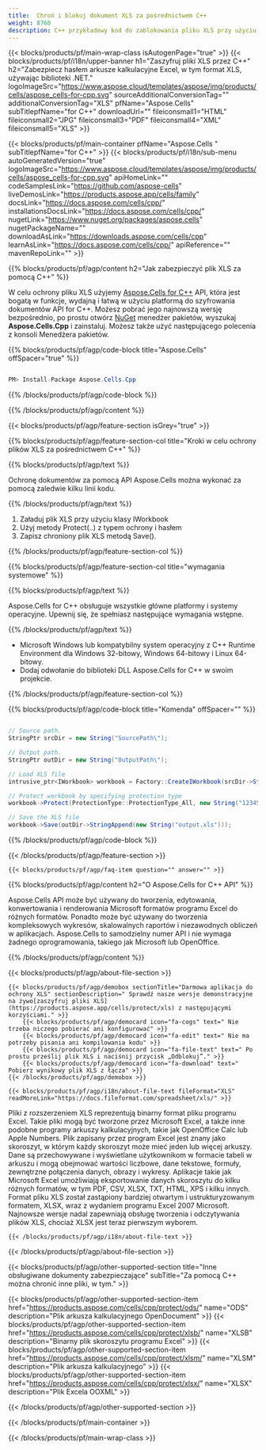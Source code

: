 ```yaml
---
title:  Chroń i blokuj dokument XLS za pośrednictwem C++
weight: 8760
description: C++ przykładowy kod do zablokowania pliku XLS przy użyciu hasła w C++ Runtime Environment dla Windows 32-bitowego, Windows 64-bitowego i 64-bitowego systemu Linux.
---
```

{{< blocks/products/pf/main-wrap-class isAutogenPage="true" >}}
{{< blocks/products/pf/i18n/upper-banner h1="Zaszyfruj pliki XLS przez C++" h2="Zabezpiecz hasłem arkusze kalkulacyjne Excel, w tym format XLS, używając biblioteki .NET." logoImageSrc="https://www.aspose.cloud/templates/aspose/img/products/cells/aspose_cells-for-cpp.svg" sourceAdditionalConversionTag="" additionalConversionTag="XLS" pfName="Aspose.Cells" subTitlepfName="for C++" downloadUrl="" fileiconsmall1="HTML" fileiconsmall2="JPG" fileiconsmall3="PDF" fileiconsmall4="XML" fileiconsmall5="XLS" >}}

{{< blocks/products/pf/main-container pfName="Aspose.Cells " subTitlepfName="for C++" >}}
{{< blocks/products/pf/i18n/sub-menu autoGeneratedVersion="true" logoImageSrc="https://www.aspose.cloud/templates/aspose/img/products/cells/aspose_cells-for-cpp.svg" apiHomeLink="" codeSamplesLink="https://github.com/aspose-cells" liveDemosLink="https://products.aspose.app/cells/family" docsLink="https://docs.aspose.com/cells/cpp/" installationsDocsLink="https://docs.aspose.com/cells/cpp/" nugetLink="https://www.nuget.org/packages/aspose.cells" nugetPackageName="" downloadAsLink="https://downloads.aspose.com/cells/cpp" learnAsLink="https://docs.aspose.com/cells/cpp/" apiReference="" mavenRepoLink="" >}}

{{% blocks/products/pf/agp/content h2="Jak zabezpieczyć plik XLS za pomocą C++" %}}

 W celu ochrony pliku XLS użyjemy
 [Aspose.Cells for C++](https://products.aspose.com/cells/cpp) 
 API, która jest bogatą w funkcje, wydajną i łatwą w użyciu platformą do szyfrowania dokumentów API for C++. Możesz pobrać jego najnowszą wersję bezpośrednio, po prostu otwórz
 [NuGet](https://www.nuget.org/packages/aspose.cells) 
 menedżer pakietów, wyszukaj
 **Aspose.Cells.Cpp** 
 i zainstaluj. Możesz także użyć następującego polecenia z konsoli Menedżera pakietów.

{{% blocks/products/pf/agp/code-block title="Aspose.Cells" offSpacer="true" %}}

```cs

PM> Install-Package Aspose.Cells.Cpp

```

{{% /blocks/products/pf/agp/code-block %}}

{{% /blocks/products/pf/agp/content %}}

{{< blocks/products/pf/agp/feature-section isGrey="true" >}}

{{% blocks/products/pf/agp/feature-section-col title="Kroki w celu ochrony plików XLS za pośrednictwem C++" %}}

{{% blocks/products/pf/agp/text %}}

 Ochronę dokumentów za pomocą API Aspose.Cells można wykonać za pomocą zaledwie kilku linii kodu.

{{% /blocks/products/pf/agp/text %}}

1.  Załaduj plik XLS przy użyciu klasy IWorkbook
1.  Użyj metody Protect(..) z typem ochrony i hasłem
1.  Zapisz chroniony plik XLS metodą Save().

{{% /blocks/products/pf/agp/feature-section-col %}}

{{% blocks/products/pf/agp/feature-section-col title="wymagania systemowe" %}}

{{% blocks/products/pf/agp/text %}}

 Aspose.Cells for C++ obsługuje wszystkie główne platformy i systemy operacyjne. Upewnij się, że spełniasz następujące wymagania wstępne.

{{% /blocks/products/pf/agp/text %}}

-  Microsoft Windows lub kompatybilny system operacyjny z C++ Runtime Environment dla Windows 32-bitowy, Windows 64-bitowy i Linux 64-bitowy.
-  Dodaj odwołanie do biblioteki DLL Aspose.Cells for C++ w swoim projekcie.

{{% /blocks/products/pf/agp/feature-section-col %}}

{{% blocks/products/pf/agp/code-block title="Komenda" offSpacer="" %}}

```cs

// Source path.
StringPtr srcDir = new String("SourcePath\");

// Output path.
StringPtr outDir = new String("OutputPath\");

// Load XLS file
intrusive_ptr<IWorkbook> workbook = Factory::CreateIWorkbook(srcDir->StringAppend(new String("sourceFile.xls")));

// Protect workbook by specifying protection type
workbook->Protect(ProtectionType::ProtectionType_All, new String("12345"));

// Save the XLS file
workbook->Save(outDir->StringAppend(new String("output.xls")));

```

{{% /blocks/products/pf/agp/code-block %}}

{{< /blocks/products/pf/agp/feature-section >}}

    {{< blocks/products/pf/agp/faq-item question="" answer="" >}}
 

<!-- aboutfile Starts -->

{{% blocks/products/pf/agp/content h2="O Aspose.Cells for C++ API" %}}

 Aspose.Cells API może być używany do tworzenia, edytowania, konwertowania i renderowania Microsoft formatów programu Excel do różnych formatów. Ponadto może być używany do tworzenia kompleksowych wykresów, skalowalnych raportów i niezawodnych obliczeń w aplikacjach. Aspose.Cells to samodzielny numer API i nie wymaga żadnego oprogramowania, takiego jak Microsoft lub OpenOffice.



{{% /blocks/products/pf/agp/content %}}

{{< blocks/products/pf/agp/about-file-section >}}

    {{< blocks/products/pf/agp/demobox sectionTitle="Darmowa aplikacja do ochrony XLS" sectionDescription=" Sprawdź nasze wersje demonstracyjne na żywo[zaszyfruj pliki XLS](https://products.aspose.app/cells/protect/xls) z następującymi korzyściami." >}}
        {{< blocks/products/pf/agp/democard icon="fa-cogs" text=" Nie trzeba niczego pobierać ani konfigurować" >}}
        {{< blocks/products/pf/agp/democard icon="fa-edit" text=" Nie ma potrzeby pisania ani kompilowania kodu" >}}
        {{< blocks/products/pf/agp/democard icon="fa-file-text" text=" Po prostu prześlij plik XLS i naciśnij przycisk „Odblokuj”." >}}
        {{< blocks/products/pf/agp/democard icon="fa-download" text=" Pobierz wynikowy plik XLS z łącza" >}}
    {{< /blocks/products/pf/agp/demobox >}}

    {{< blocks/products/pf/agp/i18n/about-file-text fileFormat="XLS" readMoreLink="https://docs.fileformat.com/spreadsheet/xls/" >}}
Pliki z rozszerzeniem XLS reprezentują binarny format pliku programu Excel. Takie pliki mogą być tworzone przez Microsoft Excel, a także inne podobne programy arkuszy kalkulacyjnych, takie jak OpenOffice Calc lub Apple Numbers. Plik zapisany przez program Excel jest znany jako skoroszyt, w którym każdy skoroszyt może mieć jeden lub więcej arkuszy. Dane są przechowywane i wyświetlane użytkownikom w formacie tabeli w arkuszu i mogą obejmować wartości liczbowe, dane tekstowe, formuły, zewnętrzne połączenia danych, obrazy i wykresy. Aplikacje takie jak Microsoft Excel umożliwiają eksportowanie danych skoroszytu do kilku różnych formatów, w tym PDF, CSV, XLSX, TXT, HTML, XPS i kilku innych. Format pliku XLS został zastąpiony bardziej otwartym i ustrukturyzowanym formatem, XLSX, wraz z wydaniem programu Excel 2007 Microsoft. Najnowsze wersje nadal zapewniają obsługę tworzenia i odczytywania plików XLS, chociaż XLSX jest teraz pierwszym wyborem.

    {{< /blocks/products/pf/agp/i18n/about-file-text >}}

{{< /blocks/products/pf/agp/about-file-section >}}

<!-- aboutfile Ends -->

{{< blocks/products/pf/agp/other-supported-section title="Inne obsługiwane dokumenty zabezpieczające" subTitle="Za pomocą C++ można chronić inne pliki, w tym." >}}

{{< blocks/products/pf/agp/other-supported-section-item href="https://products.aspose.com/cells/cpp/protect/ods/" name="ODS" description="Plik arkusza kalkulacyjnego OpenDocument" >}}
{{< blocks/products/pf/agp/other-supported-section-item href="https://products.aspose.com/cells/cpp/protect/xlsb/" name="XLSB" description="Binarny plik skoroszytu programu Excel" >}}
{{< blocks/products/pf/agp/other-supported-section-item href="https://products.aspose.com/cells/cpp/protect/xlsm/" name="XLSM" description="Plik arkusza kalkulacyjnego" >}}
{{< blocks/products/pf/agp/other-supported-section-item href="https://products.aspose.com/cells/cpp/protect/xlsx/" name="XLSX" description="Plik Excela OOXML" >}}

{{< /blocks/products/pf/agp/other-supported-section >}}

{{< /blocks/products/pf/main-container >}}
    
{{< /blocks/products/pf/main-wrap-class >}}
